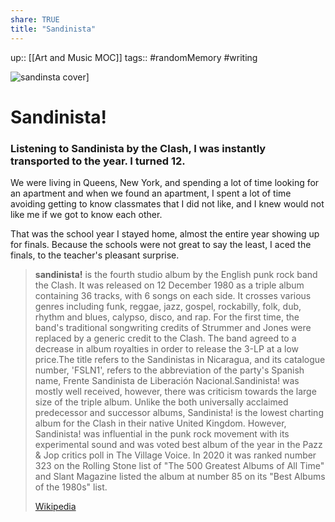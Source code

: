 ```yaml
---
share: TRUE
title: "Sandinista"
---
```

up:: [[Art and Music MOC]]
tags:: #randomMemory #writing 

![sandinsta cover](https://img.hmv.co.jp/image/jacket/400/55/1/1/264.jpg)]

# Sandinista!
### Listening to Sandinista by the Clash, I was instantly transported to the year. I turned 12. 

We were living in Queens, New York, and spending a lot of time looking for an apartment and when we found an apartment, I spent a lot of time avoiding getting to know classmates that I did not like, and I knew would not like me if we got to know each other. 

That was the school year I stayed home, almost the entire year showing up for finals. Because the schools were not great to say the least, I aced the finals, to the teacher's pleasant surprise.




> **sandinista!** is the fourth studio album by the English punk rock band the Clash. It was released on 12 December 1980 as a triple album containing 36 tracks, with 6 songs on each side. It crosses various genres including funk, reggae, jazz, gospel, rockabilly, folk, dub, rhythm and blues, calypso, disco, and rap. For the first time, the band's traditional songwriting credits of Strummer and Jones were replaced by a generic credit to the Clash.  The band agreed to a decrease in album royalties in order to release the 3-LP at a low price.The title refers to the Sandinistas in Nicaragua, and its catalogue number, 'FSLN1', refers to the abbreviation of the party's Spanish name, Frente Sandinista de Liberación Nacional.Sandinista! was mostly well received, however, there was criticism towards the large size of the triple album. Unlike the both universally acclaimed predecessor and successor albums, Sandinista! is the lowest charting album for the Clash in their native United Kingdom. However, Sandinista! was influential in the punk rock movement with its experimental sound and was voted best album of the year in the Pazz & Jop critics poll in The Village Voice. In 2020 it was ranked number 323 on the Rolling Stone list of "The 500 Greatest Albums of All Time" and Slant Magazine listed the album at number 85 on its "Best Albums of the 1980s" list.
>
> [Wikipedia](https://en.wikipedia.org/wiki/Sandinista!)
